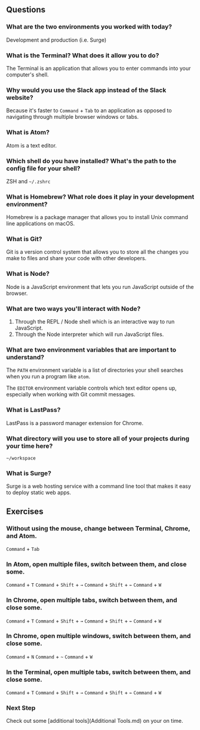 ## Questions

### What are the two environments you worked with today?

Development and production (i.e. Surge)

### What is the Terminal? What does it allow you to do?

The Terminal is an application that allows you to enter commands into your computer's shell.

### Why would you use the Slack app instead of the Slack website?

Because it's faster to `Command` + `Tab` to an application as opposed to navigating through multiple browser windows or tabs.

### What is Atom?

Atom is a text editor.

### Which shell do you have installed? What's the path to the config file for your shell?

ZSH and `~/.zshrc`

### What is Homebrew? What role does it play in your development environment?

Homebrew is a package manager that allows you to install Unix command line applications on macOS.

### What is Git?

Git is a version control system that allows you to store all the changes you make to files and share your code with other developers.

### What is Node?

Node is a JavaScript environment that lets you run JavaScript outside of the browser.

### What are two ways you'll interact with Node?

1. Through the REPL / Node shell which is an interactive way to run JavaScript.
1. Through the Node interpreter which will run JavaScript files.

### What are two environment variables that are important to understand?

The `PATH` environment variable is a list of directories your shell searches when you run a program like `atom`.

The `EDITOR` environment variable controls which text editor opens up, especially when working with Git commit messages.

### What is LastPass?

LastPass is a password manager extension for Chrome.

### What directory will you use to store all of your projects during your time here?

`~/workspace`

### What is Surge?

Surge is a web hosting service with a command line tool that makes it easy to deploy static web apps.

## Exercises

### Without using the mouse, change between Terminal, Chrome, and Atom.

`Command` + `Tab`

### In Atom, open multiple files, switch between them, and close some.

`Command` + `T`
`Command` + `Shift` + `→`
`Command` + `Shift` + `←`
`Command` + `W`

### In Chrome, open multiple tabs, switch between them, and close some.

`Command` + `T`
`Command` + `Shift` + `→`
`Command` + `Shift` + `←`
`Command` + `W`

### In Chrome, open multiple windows, switch between them, and close some.

`Command` + `N`
`Command` + `~`
`Command` + `W`

### In the Terminal, open multiple tabs, switch between them, and close some.

`Command` + `T`
`Command` + `Shift` + `→`
`Command` + `Shift` + `←`
`Command` + `W`

### Next Step

Check out some [additional tools](Additional Tools.md) on your on time.

